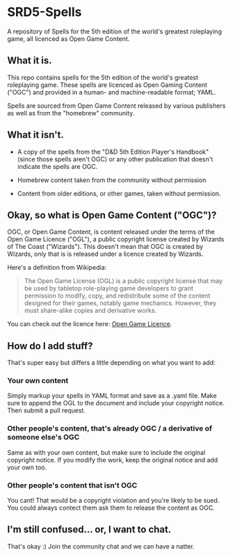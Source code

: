 # SRD5-Spells
A repository of Spells for the 5th edition of the world's greatest roleplaying game, all licenced as Open Game Content.

## What it is.
This repo contains spells for the 5th edition of the world's greatest roleplaying game. These spells are licenced as Open Gaming Content ("OGC") and provided in a human- and machine-readable format; YAML. 

Spells are sourced from Open Game Content released by various publishers as well as from the "homebrew" community.

## What it isn't.

- A copy of the spells from the "D&D 5th Edition Player's Handbook" (since those spells aren't OGC) or any other publication that doesn't indicate the spells are OGC. 

- Homebrew content taken from the community without permission

- Content from older editions, or other games, taken without permission. 

## Okay, so what is Open Game Content ("OGC")?
OGC, or Open Game Content, is content released under the terms of the Open Game Licence ("OGL"), a public copyright license created by Wizards of The Coast ("Wizards"). This doesn't mean that OGC is created by Wizards, only that is is released under a licence created by Wizards.

Here's a definition from Wikipedia:
 
> The Open Game License (OGL) is a public copyright license that may be used by tabletop role-playing game developers to grant permission to modify, copy, and redistribute some of the content designed for their games, notably game mechanics. However, they must share-alike copies and derivative works.

You can check out the licence here: [Open Game Licence](http://www.opengamingfoundation.org/ogl.html).

## How do I add stuff?
That's super easy but differs a little depending on what you want to add:

### Your own content
Simply markup your spells in YAML format and save as a .yaml file. Make sure to append the OGL to the document and include your copyright notice. Then submit a pull request.

### Other people's content, that's already OGC / a derivative of someone else's OGC
Same as with your own content, but make sure to include the original copyright notice. If you modify the work, keep the original notice and add your own too.

### Other people's content that isn't OGC
You cant! That would be a copyright violation and you're likely to be sued. You could always contect them ask them to release the content as OGC. 

## I'm still confused... or, I want to chat.
That's okay :) Join the community chat and we can have a natter. 
